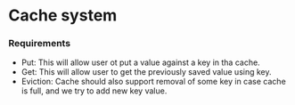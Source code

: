 # Cache system

### Requirements

- Put: This will allow user ot put a value against a key in tha cache.
- Get: This will allow user to get the previously saved value using key.
- Eviction: Cache should also support removal of some key in case cache is full, and we try to add new key value.




